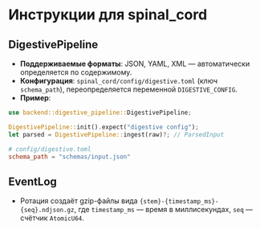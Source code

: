 <!-- neira:meta
id: NEI-20270223-000000-spinal-digestive-doc
intent: docs
summary: Добавлен раздел DigestivePipeline с форматами, конфигурацией и примерами.
-->

<!-- neira:meta
id: NEI-20270408-000000-event-log-doc
intent: docs
summary: Описан формат именования архивов EventLog с миллисекундами и счётчиком.
-->

# Инструкции для spinal_cord

## DigestivePipeline

- **Поддерживаемые форматы**: JSON, YAML, XML — автоматически определяется по содержимому.
- **Конфигурация**: `spinal_cord/config/digestive.toml` (ключ `schema_path`), переопределяется переменной `DIGESTIVE_CONFIG`.
- **Пример**:

```rust
use backend::digestive_pipeline::DigestivePipeline;

DigestivePipeline::init().expect("digestive config");
let parsed = DigestivePipeline::ingest(raw)?; // ParsedInput
```

```toml
# config/digestive.toml
schema_path = "schemas/input.json"
```

## EventLog

- Ротация создаёт gzip-файлы вида `{stem}-{timestamp_ms}-{seq}.ndjson.gz`,
  где `timestamp_ms` — время в миллисекундах, `seq` — счётчик `AtomicU64`.

